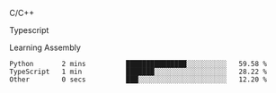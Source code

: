 <p>C/C++</p>
<p> Typescript</p>
<p>Learning Assembly</p>

<!--START_SECTION:waka-->

```text
Python       2 mins          ███████████████░░░░░░░░░░   59.58 %
TypeScript   1 min           ███████░░░░░░░░░░░░░░░░░░   28.22 %
Other        0 secs          ███░░░░░░░░░░░░░░░░░░░░░░   12.20 %
```

<!--END_SECTION:waka-->
